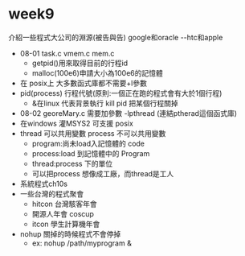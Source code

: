 # week9
介紹一些程式大公司的淵源(被告與告) google和oracle --htc和apple
* 08-01 task.c vmem.c mem.c 
    * getpid()用來取得目前的行程id
    * malloc(100e6)申請大小為100e6的記憶體
* 在 posix上 大多數函式庫都不需要+l參數 
* pid(process) 行程代號(原則:一個正在跑的程式會有大於1個行程)
    * &在linux 代表背景執行 kill pid 把某個行程關掉
* 08-02 georeMary.c           需要加參數 -lpthread (連結ptherad這個函式庫)
* 在windows 灌MSYS2 可支援 posix
* thread 可以共用變數 process 不可以共用變數
    * program:尚未load入記憶體的 code
    * process:load 到記憶體中的 Program 
    * thread:process 下的單位
    * 可以把process 想像成工廠，而thread是工人
* 系統程式ch10s
* 一些台灣的程式聚會
    * hitcon 台灣駭客年會
    * 開源人年會 coscup
    * itcon 學生計算機年會
* nohup 關掉的時候程式不會停掉
    * ex: nohup /path/myprogram &